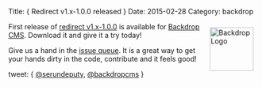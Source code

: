 Title: { Redirect v1.x-1.0.0 released }
Date: 2015-02-28
Category: backdrop


<img src="/files/drop_301_redirect_logo.png" width="88"  alt="Backdrop Logo" style="float: right; margin: 10px;" />
<p>
First release of <a href="https://github.com/backdrop-contrib/redirect/releases">redirect v1.x-1.0.0</a> is available for <a href="https://backdropcms.org">Backdrop CMS</a>.  Download it and give it a try today!
</p>

<p>
Give us a hand in the <a href="https://github.com/backdrop/backdrop-issues/issues">issue queue</a>.  It is a great way to get your hands dirty in the code, contribute and it feels good!
</p>

<p>
<p>
tweet: { <a href="http://twitter.com/serundeputy">@serundeputy</a>, <a href="http://twitter.com/backdropcms">@backdropcms</a> } 
</p>
